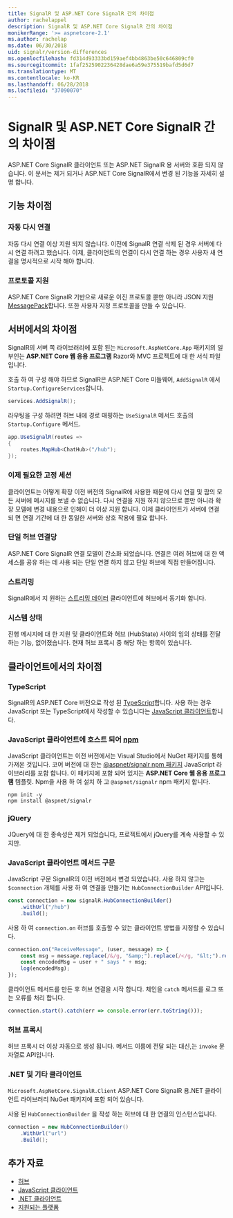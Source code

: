 ```yaml
---
title: SignalR 및 ASP.NET Core SignalR 간의 차이점
author: rachelappel
description: SignalR 및 ASP.NET Core SignalR 간의 차이점
monikerRange: '>= aspnetcore-2.1'
ms.author: rachelap
ms.date: 06/30/2018
uid: signalr/version-differences
ms.openlocfilehash: fd314d93333bd159aef4bb4863be50c646809cf0
ms.sourcegitcommit: 1faf2525902236428dae6a59e375519bafd5d6d7
ms.translationtype: MT
ms.contentlocale: ko-KR
ms.lasthandoff: 06/28/2018
ms.locfileid: "37090070"
---
```

# <a name="differences-between-signalr-and-aspnet-core-signalr"></a>SignalR 및 ASP.NET Core SignalR 간의 차이점

ASP.NET Core SignalR 클라이언트 또는 ASP.NET SignalR 용 서버와 호환 되지 않습니다. 이 문서는 제거 되거나 ASP.NET Core SignalR에서 변경 된 기능을 자세히 설명 합니다.

## <a name="feature-differences"></a>기능 차이점

### <a name="automatic-reconnects"></a>자동 다시 연결

자동 다시 연결 이상 지원 되지 않습니다. 이전에 SignalR 연결 삭제 된 경우 서버에 다시 연결 하려고 했습니다. 이제, 클라이언트의 연결이 다시 연결 하는 경우 사용자 새 연결을 명시적으로 시작 해야 합니다.

### <a name="protocol-support"></a>프로토콜 지원

ASP.NET Core SignalR 기반으로 새로운 이진 프로토콜 뿐만 아니라 JSON 지원 [MessagePack](xref:signalr/messagepackhubprotocol)합니다. 또한 사용자 지정 프로토콜을 만들 수 있습니다.

## <a name="differences-on-the-server"></a>서버에서의 차이점

SignalR의 서버 쪽 라이브러리에 포함 된는 `Microsoft.AspNetCore.App` 패키지의 일부인는 **ASP.NET Core 웹 응용 프로그램** Razor와 MVC 프로젝트에 대 한 서식 파일입니다.

호출 하 여 구성 해야 하므로 SignalR은 ASP.NET Core 미들웨어, `AddSignalR` 에서 `Startup.ConfigureServices`합니다.

```csharp
services.AddSignalR();
```

라우팅을 구성 하려면 허브 내에 경로 매핑하는 `UseSignalR` 메서드 호출의 `Startup.Configure` 메서드.

```csharp
app.UseSignalR(routes =>
{
    routes.MapHub<ChatHub>("/hub");
});
```

### <a name="sticky-sessions-now-required"></a>이제 필요한 고정 세션

클라이언트는 어떻게 확장 이전 버전의 SignalR에 사용한 때문에 다시 연결 및 팜의 모든 서버에 메시지를 보낼 수 없습니다. 다시 연결을 지원 하지 않으므로 뿐만 아니라 확장 모델에 변경 내용으로 인해이 더 이상 지원 합니다. 이제 클라이언트가 서버에 연결 되 면 연결 기간에 대 한 동일한 서버와 상호 작용에 필요 합니다.

### <a name="single-hub-per-connection"></a>단일 허브 연결당

ASP.NET Core SignalR 연결 모델이 간소화 되었습니다. 연결은 여러 허브에 대 한 액세스를 공유 하는 데 사용 되는 단일 연결 하지 않고 단일 허브에 직접 만들어집니다.

### <a name="streaming"></a>스트리밍

SignalR에서 지 원하는 [스트리밍 데이터](xref:signalr/streaming) 클라이언트에 허브에서 동기화 합니다.

### <a name="state"></a>시스템 상태

진행 메시지에 대 한 지원 및 클라이언트와 허브 (HubState) 사이의 임의 상태를 전달 하는 기능, 없어졌습니다. 현재 허브 프록시 중 해당 하는 항목이 있습니다.

## <a name="differences-on-the-client"></a>클라이언트에서의 차이점

### <a name="typescript"></a>TypeScript

SignalR의 ASP.NET Core 버전으로 작성 된 [TypeScript](https://www.typescriptlang.org/)합니다. 사용 하는 경우 JavaScript 또는 TypeScript에서 작성할 수 있습니다는 [JavaScript 클라이언트](xref:signalr/javascript-client)합니다.

### <a name="the-javascript-client-is-hosted-at-npmhttpswwwnpmjscom"></a>JavaScript 클라이언트에 호스트 되어 [npm](https://www.npmjs.com/)

JavaScript 클라이언트는 이전 버전에서는 Visual Studio에서 NuGet 패키지를 통해 가져온 것입니다. 코어 버전에 대 한는 [ @aspnet/signalr npm 패키지](https://www.npmjs.com/package/@aspnet/signalr) JavaScript 라이브러리를 포함 합니다. 이 패키지에 포함 되어 있지는 **ASP.NET Core 웹 응용 프로그램** 템플릿. Npm을 사용 하 여 설치 하 고 `@aspnet/signalr` npm 패키지 합니다.

```console
npm init -y
npm install @aspnet/signalr
```

### <a name="jquery"></a>jQuery

JQuery에 대 한 종속성은 제거 되었습니다, 프로젝트에서 jQuery를 계속 사용할 수 있지만.

### <a name="javascript-client-method-syntax"></a>JavaScript 클라이언트 메서드 구문

JavaScript 구문 SignalR의 이전 버전에서 변경 되었습니다. 사용 하지 않고는 `$connection` 개체를 사용 하 여 연결을 만들기는 `HubConnectionBuilder` API입니다.

```javascript
const connection = new signalR.HubConnectionBuilder()
    .withUrl("/hub")
    .build();
```

사용 하 여 `connection.on` 허브를 호출할 수 있는 클라이언트 방법을 지정할 수 있습니다.

```javascript
connection.on("ReceiveMessage", (user, message) => {
    const msg = message.replace(/&/g, "&amp;").replace(/</g, "&lt;").replace(/>/g, "&gt;");
    const encodedMsg = user + " says " + msg;
    log(encodedMsg);
});
```

클라이언트 메서드를 만든 후 허브 연결을 시작 합니다. 체인을 `catch` 메서드를 로그 또는 오류를 처리 합니다.

```javascript
connection.start().catch(err => console.error(err.toString()));
```

### <a name="hub-proxies"></a>허브 프록시

허브 프록시 더 이상 자동으로 생성 됩니다. 메서드 이름에 전달 되는 대신,는 `invoke` 문자열로 API입니다.

### <a name="net-and-other-clients"></a>.NET 및 기타 클라이언트

`Microsoft.AspNetCore.SignalR.Client` ASP.NET Core SignalR 용.NET 클라이언트 라이브러리 NuGet 패키지에 포함 되어 있습니다.

사용 된 `HubConnectionBuilder` 을 작성 하는 허브에 대 한 연결의 인스턴스입니다.

```csharp
connection = new HubConnectionBuilder()
    .WithUrl("url")
    .Build();
```

## <a name="additional-resources"></a>추가 자료

* [허브](xref:signalr/hubs)
* [JavaScript 클라이언트](xref:signalr/javascript-client)
* [.NET 클라이언트](xref:signalr/dotnet-client)
* [지원되는 플랫폼](xref:signalr/supported-platforms)

